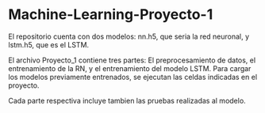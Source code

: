 # Machine-Learning-Proyecto-1

El repositorio cuenta con dos modelos: nn.h5, que seria la red neuronal, y
lstm.h5, que es el LSTM.

El archivo Proyecto_1 contiene tres partes: El preprocesamiento de datos,
el entrenamiento de la RN, y el entrenamiento del modelo LSTM. Para cargar
los modelos previamente entrenados, se ejecutan las celdas indicadas en
el proyecto.

Cada parte respectiva incluye tambien las pruebas realizadas al modelo.
